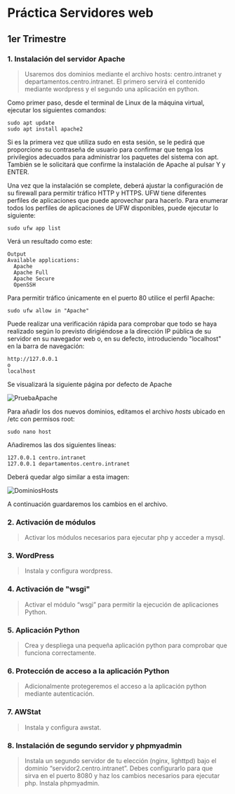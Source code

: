 # **Práctica Servidores web**
## 1er Trimestre

### 1. Instalación del servidor Apache

>Usaremos dos dominios mediante el archivo hosts: centro.intranet y departamentos.centro.intranet. El primero servirá el contenido mediante wordpress y el segundo una aplicación en python.

Como primer paso, desde el terminal de Linux de la máquina virtual, ejecutar los siguientes comandos:

```
sudo apt update
sudo apt install apache2
```

Si es la primera vez que utiliza sudo en esta sesión, se le pedirá que proporcione su contraseña de usuario para confirmar que tenga los privilegios adecuados para administrar los paquetes del sistema con apt. También se le solicitará que confirme la instalación de Apache al pulsar Y y ENTER.

Una vez que la instalación se complete, deberá ajustar la configuración de su firewall para permitir tráfico HTTP y HTTPS. UFW tiene diferentes perfiles de aplicaciones que puede aprovechar para hacerlo. Para enumerar todos los perfiles de aplicaciones de UFW disponibles, puede ejecutar lo siguiente:

```
sudo ufw app list
```

Verá un resultado como este:

```
Output
Available applications:
  Apache
  Apache Full
  Apache Secure
  OpenSSH
```

Para permitir tráfico únicamente en el puerto 80 utilice el perfil Apache:

```
sudo ufw allow in "Apache"
```

Puede realizar una verificación rápida para comprobar que todo se haya realizado según lo previsto dirigiéndose a la dirección IP pública de su servidor en su navegador web o, en su defecto, introduciendo "localhost" en la barra de navegación:

```
http://127.0.0.1
o
localhost
```
Se visualizará la siguiente página por defecto de Apache

![PruebaApache](https://github.com/davip95/Practica-Servidores-Web/blob/2e949fc0b873bfdb965dc88e075a6f8a160e34c5/Instalacion%20del%20servidor%20web%20apache/pruebaInstApache.PNG)

Para añadir los dos nuevos dominios, editamos el archivo *hosts* ubicado en /etc con permisos root:

```
sudo nano host
```

Añadiremos las dos siguientes líneas:

```
127.0.0.1 centro.intranet
127.0.0.1 departamentos.centro.intranet
```

Deberá quedar algo similar a esta imagen:

![DominiosHosts](https://github.com/davip95/Practica-Servidores-Web/blob/9f4b8089d4b982ae54e858edfd456639b4d67985/Instalacion%20del%20servidor%20web%20apache/dominioshosts.PNG)

A continuación guardaremos los cambios en el archivo.

### 2. Activación de módulos

>Activar los módulos necesarios para ejecutar php y acceder a mysql.



### 3. WordPress

>Instala y configura wordpress.



### 4. Activación de "wsgi"

>Activar el módulo “wsgi” para permitir la ejecución de aplicaciones Python.



### 5. Aplicación Python

>Crea y despliega una pequeña aplicación python para comprobar que funciona correctamente.



### 6. Protección de acceso a la aplicación Python

>Adicionalmente protegeremos el acceso a la aplicación python mediante autenticación.



### 7. AWStat

>Instala y configura awstat.



### 8. Instalación de segundo servidor y phpmyadmin

>Instala un segundo servidor de tu elección (nginx, lighttpd) bajo el dominio “servidor2.centro.intranet”. Debes configurarlo para que sirva en el puerto 8080 y haz los cambios necesarios para ejecutar php. Instala phpmyadmin.
